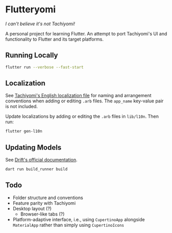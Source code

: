 # Flutteryomi

*I can't believe it's not Tachiyomi!*

A personal project for learning Flutter. An attempt to port Tachiyomi's UI and functionality to Flutter and its target platforms.

## Running Locally

```sh
flutter run --verbose --fast-start
```

## Localization

See [Tachiyomi's English localization file](https://github.com/tachiyomiorg/tachiyomi/blob/master/i18n/src/main/res/values/strings.xml) for naming and arrangement conventions when adding or editing `.arb` files. The `app_name` key-value pair is not included.

Update localizations by adding or editing the `.arb` files in `lib/l10n`. Then run:

```sh
flutter gen-l10n
```

## Updating Models

See [Drift's official documentation](https://drift.simonbinder.eu/docs/getting-started/).

```sh
dart run build_runner build
```

## Todo

- Folder structure and conventions
- Feature parity with Tachiyomi
- Desktop layout (?)
  - Browser-like tabs (?)
- Platform-adaptive interface, i.e., using `CupertinoApp` alongside `MaterialApp` rather than simply using `CupertinoIcons`